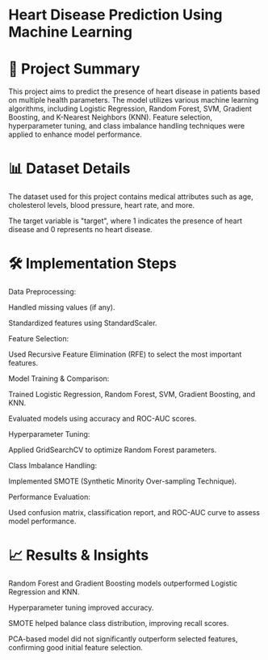 # Heart Disease Prediction Using Machine Learning

# 📌 Project Summary

This project aims to predict the presence of heart disease in patients based on multiple health parameters. The model utilizes various machine learning algorithms, including Logistic Regression, Random Forest, SVM, Gradient Boosting, and K-Nearest Neighbors (KNN). Feature selection, hyperparameter tuning, and class imbalance handling techniques were applied to enhance model performance.

# 📊 Dataset Details

The dataset used for this project contains medical attributes such as age, cholesterol levels, blood pressure, heart rate, and more.

The target variable is "target", where 1 indicates the presence of heart disease and 0 represents no heart disease.

# 🛠 Implementation Steps

Data Preprocessing:

Handled missing values (if any).

Standardized features using StandardScaler.

Feature Selection:

Used Recursive Feature Elimination (RFE) to select the most important features.

Model Training & Comparison:

Trained Logistic Regression, Random Forest, SVM, Gradient Boosting, and KNN.

Evaluated models using accuracy and ROC-AUC scores.

Hyperparameter Tuning:

Applied GridSearchCV to optimize Random Forest parameters.

Class Imbalance Handling:

Implemented SMOTE (Synthetic Minority Over-sampling Technique).

Performance Evaluation:

Used confusion matrix, classification report, and ROC-AUC curve to assess model performance.

# 📈 Results & Insights

Random Forest and Gradient Boosting models outperformed Logistic Regression and KNN.

Hyperparameter tuning improved accuracy.

SMOTE helped balance class distribution, improving recall scores.

PCA-based model did not significantly outperform selected features, confirming good initial feature selection.


